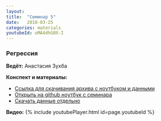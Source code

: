 ```yaml
---
layout: 
title:  "Семинар 5"
date:   2018-03-25
categories: materials 
youtubeId: oMA4dhG0X-I
---
```

### Регрессия

**Ведёт:** Анастасия Зухба

**Конспект и материалы:**
- [Ссылка для скачивания архива с ноутбуком и данными](../../assets/notebooks/reg1.zip)
- [Открыть на github ноутбук с семинара](https://github.com/appdatascience/appdatascience.github.io/blob/master/assets/notebooks/reg1.ipynb)
- [Скачать данные отдельно](../../assets/data/consumption_train.csv)

**Видео:**
{% include youtubePlayer.html id=page.youtubeId %}
